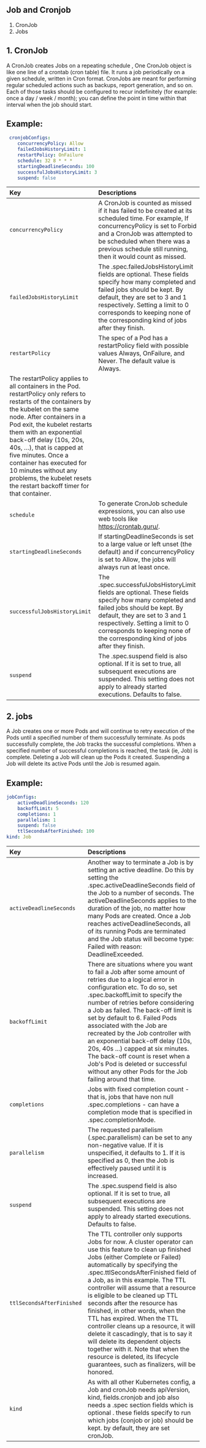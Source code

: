 ## Job and Cronjob

1. CronJob
2. Jobs

## 1. CronJob

A CronJob creates Jobs on a repeating schedule , One CronJob object is like one line of a crontab (cron table) file. It runs a job periodically on a given schedule, written in Cron format.
 CronJobs are meant for performing regular scheduled actions such as backups, report generation, and so on. Each of those tasks should be configured to recur indefinitely (for example: once a day / week / month); you can define the point in time within that interval when the job should start.

 ## **Example:**

```yaml
 cronjobConfigs:
    concurrencyPolicy: Allow
    failedJobsHistoryLimit: 1
    restartPolicy: OnFailure
    schedule: 32 8 * * *
    startingDeadlineSeconds: 100
    successfulJobsHistoryLimit: 3
    suspend: false
```

| Key | Descriptions |
| :--- | :--- |
| `concurrencyPolicy` | A CronJob is counted as missed if it has failed to be created at its scheduled time. For example, If concurrencyPolicy is set to Forbid and a CronJob was attempted to be scheduled when there was a previous schedule still running, then it would count as missed. |
| `failedJobsHistoryLimit` | The .spec.failedJobsHistoryLimit fields are optional. These fields specify how many completed and failed jobs should be kept. By default, they are set to 3 and 1 respectively. Setting a limit to 0 corresponds to keeping none of the corresponding kind of jobs after they finish. |
| `restartPolicy` | The spec of a Pod has a restartPolicy field with possible values Always, OnFailure, and Never. The default value is Always.
The restartPolicy applies to all containers in the Pod. restartPolicy only refers to restarts of the containers by the kubelet on the same node. After containers in a Pod exit, the kubelet restarts them with an exponential back-off delay (10s, 20s, 40s, …), that is capped at five minutes. Once a container has executed for 10 minutes without any problems, the kubelet resets the restart backoff timer for that container. |
| `schedule` | To generate CronJob schedule expressions, you can also use web tools like https://crontab.guru/. |
| `startingDeadlineSeconds` | If startingDeadlineSeconds is set to a large value or left unset (the default) and if concurrencyPolicy is set to Allow, the jobs will always run at least once. |
| `successfulJobsHistoryLimit` | The .spec.successfulJobsHistoryLimit fields are optional. These fields specify how many completed and failed jobs should be kept. By default, they are set to 3 and 1 respectively. Setting a limit to 0 corresponds to keeping none of the corresponding kind of jobs after they finish. |
| `suspend` | The .spec.suspend field is also optional. If it is set to true, all subsequent executions are suspended. This setting does not apply to already started executions. Defaults to false. |


## 2. jobs

A Job creates one or more Pods and will continue to retry execution of the Pods until a specified number of them successfully terminate. As pods successfully complete, the Job tracks the successful completions. When a specified number of successful completions is reached, the task (ie, Job) is complete. Deleting a Job will clean up the Pods it created. Suspending a Job will delete its active Pods until the Job is resumed again.

## **Example:**

```yaml
jobConfigs:
    activeDeadlineSeconds: 120
    backoffLimit: 5
    completions: 1
    parallelism: 1
    suspend: false
    ttlSecondsAfterFinished: 100
kind: Job
```

| Key | Descriptions |
| :--- | :--- |
| `activeDeadlineSeconds` | Another way to terminate a Job is by setting an active deadline. Do this by setting the .spec.activeDeadlineSeconds field of the Job to a number of seconds. The activeDeadlineSeconds applies to the duration of the job, no matter how many Pods are created. Once a Job reaches activeDeadlineSeconds, all of its running Pods are terminated and the Job status will become type: Failed with reason: DeadlineExceeded. |
| `backoffLimit` | There are situations where you want to fail a Job after some amount of retries due to a logical error in configuration etc. To do so, set .spec.backoffLimit to specify the number of retries before considering a Job as failed. The back-off limit is set by default to 6. Failed Pods associated with the Job are recreated by the Job controller with an exponential back-off delay (10s, 20s, 40s ...) capped at six minutes. The back-off count is reset when a Job's Pod is deleted or successful without any other Pods for the Job failing around that time. |
| `completions` | Jobs with fixed completion count - that is, jobs that have non null .spec.completions - can have a completion mode that is specified in .spec.completionMode. |
| `parallelism` | The requested parallelism (.spec.parallelism) can be set to any non-negative value. If it is unspecified, it defaults to 1. If it is specified as 0, then the Job is effectively paused until it is increased. |
| `suspend` | The .spec.suspend field is also optional. If it is set to true, all subsequent executions are suspended. This setting does not apply to already started executions. Defaults to false. |
| `ttlSecondsAfterFinished` | The TTL controller only supports Jobs for now. A cluster operator can use this feature to clean up finished Jobs (either Complete or Failed) automatically by specifying the .spec.ttlSecondsAfterFinished field of a Job, as in this example. The TTL controller will assume that a resource is eligible to be cleaned up TTL seconds after the resource has finished, in other words, when the TTL has expired. When the TTL controller cleans up a resource, it will delete it cascadingly, that is to say it will delete its dependent objects together with it. Note that when the resource is deleted, its lifecycle guarantees, such as finalizers, will be honored. |
| `kind` | As with all other Kubernetes config, a Job and cronJob needs apiVersion, kind, fields.cronjob and job also needs a .spec section fields which is optional . these fields specify to run which jobs (conjob or job) should be kept. by default, they are set cronJob. |